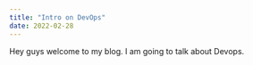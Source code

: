 ```yaml
---
title: "Intro on DevOps"
date: 2022-02-28
---
```

Hey guys welcome to my blog.
I am going to talk about Devops.
